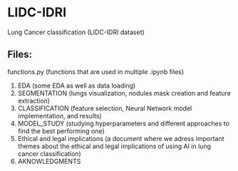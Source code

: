 # LIDC-IDRI

Lung Cancer classification (LIDC-IDRI dataset)

## Files:

   functions.py (functions that are used in multiple .ipynb files)
1. EDA (some EDA as well as data loading)
2. SEGMENTATION (lungs visualization, nodules mask creation and feature extraction)
3. CLASSIFICATION (feature selection, Neural Network model implementation, and results)
4. MODEL_STUDY (studying hyperparameters and different approaches to find the best performing one)
5. Ethical and legal implications (a document where we adress important themes about the ethical and legal implications of using AI in lung cancer classification)
6. AKNOWLEDGMENTS

